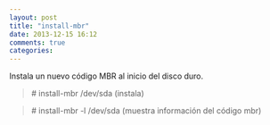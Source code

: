 ```yaml
---
layout: post
title: "install-mbr"
date: 2013-12-15 16:12
comments: true
categories: 
---
```

Instala un nuevo código MBR al inicio del disco duro.

>\# install-mbr /dev/sda (instala)

>\# install-mbr -l /dev/sda (muestra información del código mbr)

